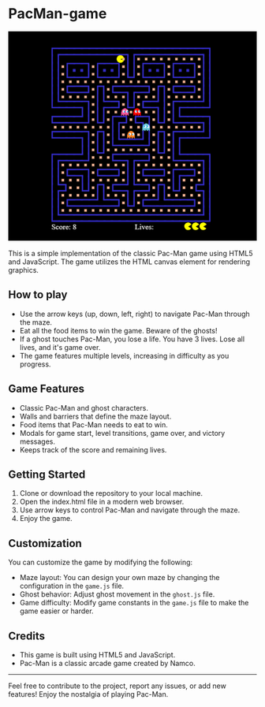 # PacMan-game

![Pac-Man game screenshot](images/PacMan%20game.png)

This is a simple implementation of the classic Pac-Man game using HTML5 and JavaScript. The game utilizes the HTML canvas element for rendering graphics.

## How to play
- Use the arrow keys (up, down, left, right) to navigate Pac-Man through the maze.
- Eat all the food items to win the game. Beware of the ghosts!
- If a ghost touches Pac-Man, you lose a life. You have 3 lives. Lose all lives, and it's game over.
- The game features multiple levels, increasing in difficulty as you progress.

## Game Features
- Classic Pac-Man and ghost characters.
- Walls and barriers that define the maze layout.
- Food items that Pac-Man needs to eat to win.
- Modals for game start, level transitions, game over, and victory messages.
- Keeps track of the score and remaining lives.

## Getting Started
1. Clone or download the repository to your local machine.
2. Open the index.html file in a modern web browser.
3. Use arrow keys to control Pac-Man and navigate through the maze.
4. Enjoy the game.

## Customization
You can customize the game by modifying the following:
- Maze layout: You can design your own maze by changing the configuration in the `game.js` file.
- Ghost behavior: Adjust ghost movement in the `ghost.js` file.
- Game difficulty: Modify game constants in the `game.js` file to make the game easier or harder.

## Credits
- This game is built using HTML5 and JavaScript.
- Pac-Man is a classic arcade game created by Namco.


---

Feel free to contribute to the project, report any issues, or add new features! Enjoy the nostalgia of playing Pac-Man.